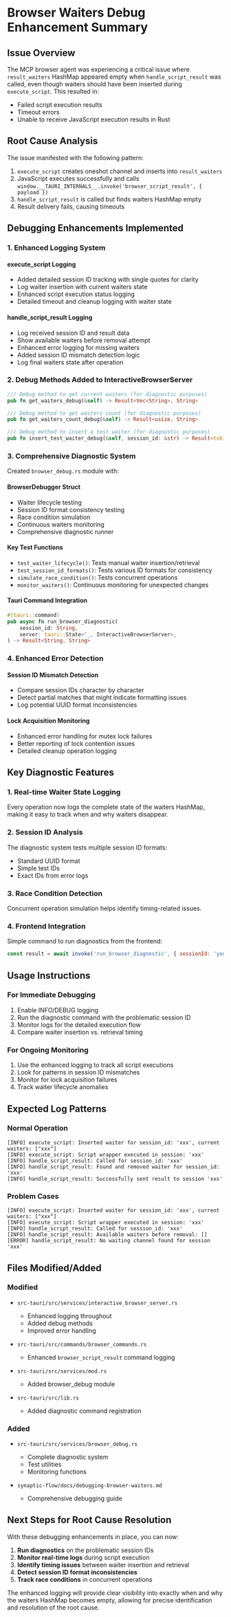 # Browser Waiters Debug Enhancement Summary

## Issue Overview

The MCP browser agent was experiencing a critical issue where `result_waiters` HashMap appeared empty when `handle_script_result` was called, even though waiters should have been inserted during `execute_script`. This resulted in:

- Failed script execution results
- Timeout errors
- Unable to receive JavaScript execution results in Rust

## Root Cause Analysis

The issue manifested with the following pattern:
1. `execute_script` creates oneshot channel and inserts into `result_waiters`
2. JavaScript executes successfully and calls `window.__TAURI_INTERNALS__.invoke('browser_script_result', { payload })`
3. `handle_script_result` is called but finds waiters HashMap empty
4. Result delivery fails, causing timeouts

## Debugging Enhancements Implemented

### 1. Enhanced Logging System

#### execute_script Logging
- Added detailed session ID tracking with single quotes for clarity
- Log waiter insertion with current waiters state
- Enhanced script execution status logging
- Detailed timeout and cleanup logging with waiter state

#### handle_script_result Logging
- Log received session ID and result data
- Show available waiters before removal attempt
- Enhanced error logging for missing waiters
- Added session ID mismatch detection logic
- Log final waiters state after operation

### 2. Debug Methods Added to InteractiveBrowserServer

```rust
/// Debug method to get current waiters (for diagnostic purposes)
pub fn get_waiters_debug(&self) -> Result<Vec<String>, String>

/// Debug method to get waiters count (for diagnostic purposes)
pub fn get_waiters_count_debug(&self) -> Result<usize, String>

/// Debug method to insert a test waiter (for diagnostic purposes)
pub fn insert_test_waiter_debug(&self, session_id: &str) -> Result<tokio::sync::oneshot::Receiver<String>, String>
```

### 3. Comprehensive Diagnostic System

Created `browser_debug.rs` module with:

#### BrowserDebugger Struct
- Waiter lifecycle testing
- Session ID format consistency testing
- Race condition simulation
- Continuous waiters monitoring
- Comprehensive diagnostic runner

#### Key Test Functions
- `test_waiter_lifecycle()`: Tests manual waiter insertion/retrieval
- `test_session_id_formats()`: Tests various ID formats for consistency
- `simulate_race_condition()`: Tests concurrent operations
- `monitor_waiters()`: Continuous monitoring for unexpected changes

#### Tauri Command Integration
```rust
#[tauri::command]
pub async fn run_browser_diagnostic(
    session_id: String,
    server: tauri::State<'_, InteractiveBrowserServer>,
) -> Result<String, String>
```

### 4. Enhanced Error Detection

#### Session ID Mismatch Detection
- Compare session IDs character by character
- Detect partial matches that might indicate formatting issues
- Log potential UUID format inconsistencies

#### Lock Acquisition Monitoring
- Enhanced error handling for mutex lock failures
- Better reporting of lock contention issues
- Detailed cleanup operation logging

## Key Diagnostic Features

### 1. Real-time Waiter State Logging
Every operation now logs the complete state of the waiters HashMap, making it easy to track when and why waiters disappear.

### 2. Session ID Analysis
The diagnostic system tests multiple session ID formats:
- Standard UUID format
- Simple test IDs
- Exact IDs from error logs

### 3. Race Condition Detection
Concurrent operation simulation helps identify timing-related issues.

### 4. Frontend Integration
Simple command to run diagnostics from the frontend:
```javascript
const result = await invoke('run_browser_diagnostic', { sessionId: 'your-id' });
```

## Usage Instructions

### For Immediate Debugging
1. Enable INFO/DEBUG logging
2. Run the diagnostic command with the problematic session ID
3. Monitor logs for the detailed execution flow
4. Compare waiter insertion vs. retrieval timing

### For Ongoing Monitoring
1. Use the enhanced logging to track all script executions
2. Look for patterns in session ID mismatches
3. Monitor for lock acquisition failures
4. Track waiter lifecycle anomalies

## Expected Log Patterns

### Normal Operation
```
[INFO] execute_script: Inserted waiter for session_id: 'xxx', current waiters: ["xxx"]
[INFO] execute_script: Script wrapper executed in session: 'xxx'
[INFO] handle_script_result: Called for session_id: 'xxx'
[INFO] handle_script_result: Found and removed waiter for session_id: 'xxx'
[INFO] handle_script_result: Successfully sent result to session 'xxx'
```

### Problem Cases
```
[INFO] execute_script: Inserted waiter for session_id: 'xxx', current waiters: ["xxx"]
[INFO] execute_script: Script wrapper executed in session: 'xxx'
[INFO] handle_script_result: Called for session_id: 'xxx'
[INFO] handle_script_result: Available waiters before removal: []
[ERROR] handle_script_result: No waiting channel found for session 'xxx'
```

## Files Modified/Added

### Modified
- `src-tauri/src/services/interactive_browser_server.rs`
  - Enhanced logging throughout
  - Added debug methods
  - Improved error handling

- `src-tauri/src/commands/browser_commands.rs`
  - Enhanced `browser_script_result` command logging

- `src-tauri/src/services/mod.rs`
  - Added browser_debug module

- `src-tauri/src/lib.rs`
  - Added diagnostic command registration

### Added
- `src-tauri/src/services/browser_debug.rs`
  - Complete diagnostic system
  - Test utilities
  - Monitoring functions

- `synaptic-flow/docs/debugging-browser-waiters.md`
  - Comprehensive debugging guide

## Next Steps for Root Cause Resolution

With these debugging enhancements in place, you can now:

1. **Run diagnostics** on the problematic session IDs
2. **Monitor real-time logs** during script execution
3. **Identify timing issues** between waiter insertion and retrieval
4. **Detect session ID format inconsistencies**
5. **Track race conditions** in concurrent operations

The enhanced logging will provide clear visibility into exactly when and why the waiters HashMap becomes empty, allowing for precise identification and resolution of the root cause.